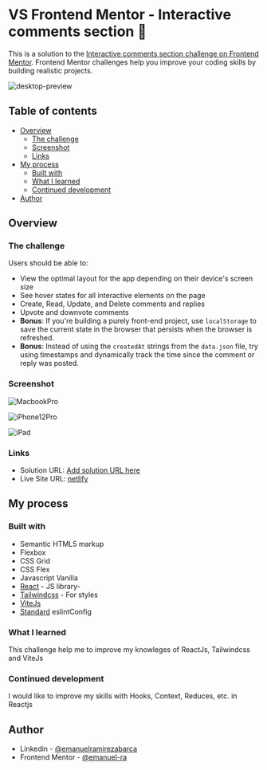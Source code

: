 
# VS Frontend Mentor - Interactive comments section 📝 
This is a solution to the [Interactive comments section challenge on Frontend Mentor](https://www.frontendmentor.io/challenges/interactive-comments-section-iG1RugEG9). Frontend Mentor challenges help you improve your coding skills by building realistic projects. 

![desktop-preview](./design/desktop-preview.jpgscreenshot.jpg)

## Table of contents

- [Overview](#overview)
  - [The challenge](#the-challenge)
  - [Screenshot](#screenshot)
  - [Links](#links)
- [My process](#my-process)
  - [Built with](#built-with)
  - [What I learned](#what-i-learned)
  - [Continued development](#continued-development)  
- [Author](#author)


## Overview
### The challenge

Users should be able to:

- View the optimal layout for the app depending on their device's screen size
- See hover states for all interactive elements on the page
- Create, Read, Update, and Delete comments and replies
- Upvote and downvote comments
- **Bonus**: If you're building a purely front-end project, use `localStorage` to save the current state in the browser that persists when the browser is refreshed.
- **Bonus**: Instead of using the `createdAt` strings from the `data.json` file, try using timestamps and dynamically track the time since the comment or reply was posted.

### Screenshot

![MacbookPro](./Screenshot/MacbookPro-1688239637396.jpeg)

![iPhone12Pro](./Screenshot/iPhone12Pro-1688239637426.jpeg)

![iPad](./Screenshot/iPad-1688239637423.jpeg)


### Links

- Solution URL: [Add solution URL here](https://your-solution-url.com)
- Live Site URL: [netlify](https://glittery-kataifi-e66cb6.netlify.app/)

## My process
### Built with

- Semantic HTML5 markup
- Flexbox
- CSS Grid 
- CSS Flex
- Javascript Vanilla
- [React](https://reactjs.org/) - JS library- 
- [Tailwindcss](https://tailwindcss.com/) - For styles
- [ViteJs](https://vitejs.dev/) 
- [Standard](https://github.com/standard/standard) eslintConfig

### What I learned
This challenge help me to improve my knowleges of ReactJs, Tailwindcss and ViteJs


### Continued development
I would like to improve my skills with Hooks, Context, Reduces, etc. in Reactjs 

## Author
- Linkedin - [@emanuelramirezabarca](https://www.linkedin.com/in/emanuelramirezabarca/)
- Frontend Mentor - [@emanuel-ra](https://www.frontendmentor.io/profile/emanuel-ra)
